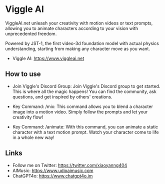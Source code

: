 # Viggle AI

ViggleAI.net unleash your creativity with motion videos or text prompts, allowing you to animate characters according to your vision with unprecedented freedom. 

Powered by JST-1, the first video-3d foundation model with actual physics understanding, starting from making any character move as you want.

* Viggle AI: https://www.viggleai.net

## How to use

* Join Viggle's Discord Group: 
Join Viggle's Discord group to get started. This is where all the magic happens! You can find the community, ask questions, and get inspired by others' creations.

* Key Command: /mix: 
This command allows you to blend a character image into a motion video. Simply follow the prompts and let your creativity flow!

* Key Command: /animate: 
With this command, you can animate a static character with a text motion prompt. Watch your character come to life in a whole new way!

## Links

* Follow me on Twitter: https://twitter.com/xiaoyanng404
* AIMusic: https://www.udioaimusic.com
* ChatGPT4o: https://www.chatgpt4o.im
